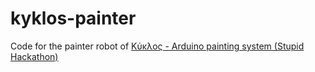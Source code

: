 # kyklos-painter

Code for the painter robot of [Κύκλος - Arduino painting system (Stupid Hackathon)](https://www.youtube.com/watch?v=NjM5vlZ_Gt4)
